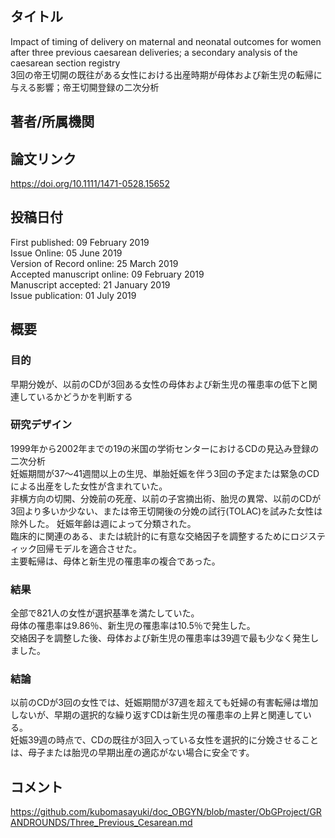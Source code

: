 ## タイトル
Impact of timing of delivery on maternal and neonatal outcomes for women after three previous caesarean deliveries; a secondary analysis of the caesarean section registry  
3回の帝王切開の既往がある女性における出産時期が母体および新生児の転帰に与える影響；帝王切開登録の二次分析

## 著者/所属機関

## 論文リンク
https://doi.org/10.1111/1471-0528.15652

## 投稿日付
First published: 09 February 2019  
Issue Online: 05 June 2019  
Version of Record online: 25 March 2019  
Accepted manuscript online: 09 February 2019  
Manuscript accepted: 21 January 2019  
Issue publication: 01 July 2019

## 概要
### 目的
早期分娩が、以前のCDが3回ある女性の母体および新生児の罹患率の低下と関連しているかどうかを判断する

### 研究デザイン
1999年から2002年までの19の米国の学術センターにおけるCDの見込み登録の二次分析  
妊娠期間が37〜41週間以上の生児、単胎妊娠を伴う3回の予定または緊急のCDによる出産をした女性が含まれていた。  
非横方向の切開、分娩前の死産、以前の子宮摘出術、胎児の異常、以前のCDが3回より多いか少ない、または帝王切開後の分娩の試行(TOLAC)を試みた女性は除外した。
妊娠年齢は週によって分類された。  
臨床的に関連のある、または統計的に有意な交絡因子を調整するためにロジスティック回帰モデルを適合させた。  
主要転帰は、母体と新生児の罹患率の複合であった。

### 結果
全部で821人の女性が選択基準を満たしていた。  
母体の罹患率は9.86％、新生児の罹患率は10.5％で発生した。  
交絡因子を調整した後、母体および新生児の罹患率は39週で最も少なく発生しました。

### 結論
以前のCDが3回の女性では、妊娠期間が37週を超えても妊婦の有害転帰は増加しないが、早期の選択的な繰り返すCDは新生児の罹患率の上昇と関連している。  
妊娠39週の時点で、CDの既往が3回入っている女性を選択的に分娩させることは、母子または胎児の早期出産の適応がない場合に安全です。

## コメント
https://github.com/kubomasayuki/doc_OBGYN/blob/master/ObGProject/GRANDROUNDS/Three_Previous_Cesarean.md
